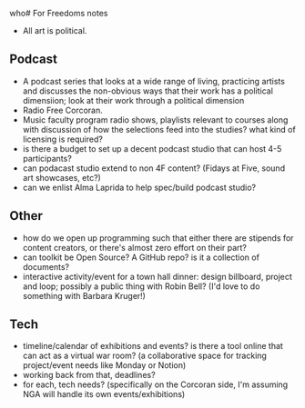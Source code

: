 who# For Freedoms notes
- All art is political.

## Podcast
- A podcast series that looks at a wide range of living, practicing artists and discusses the non-obvious ways that their work has a political dimensiion; look at their work through a political dimension
- Radio Free Corcoran.
- Music faculty program radio shows, playlists relevant to courses along with discussion of how the selections feed into the studies? what kind of licensing is required?
- is there a budget to set up a decent podcast studio that can host 4-5 participants?
- can podacast studio extend to non 4F content? (Fidays at Five, sound art showcases, etc?)
- can we enlist Alma Laprida to help spec/build podcast studio?

## Other
- how do we open up programming such that either there are stipends for content creators, or there's almost zero effort on their part?
- can toolkit be Open Source? A GitHub repo? is it a collection of documents?
- interactive activity/event for a town hall dinner: design billboard, project and loop; possibly a public thing with Robin Bell? (I'd love to do something with Barbara Kruger!)

## Tech
- timeline/calendar of exhibitions and events? is there a tool online that can act as a virtual war room? (a collaborative space for tracking project/event needs like Monday or Notion)
- working back from that, deadlines?
- for each, tech needs? (specifically on the Corcoran side, I'm assuming NGA will handle its own events/exhibitions)
